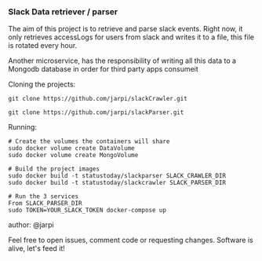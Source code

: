 ### Slack Data retriever / parser

The aim of this project is to retrieve and parse slack events.
Right now, it only retrieves accessLogs for users from slack
and writes it to a file, this file is rotated every hour.

Another microservice, has the responsibility of writing all this
data to a Mongodb database in order for third party apps
consumeit

Cloning the projects:

```
git clone https://github.com/jarpi/slackCrawler.git

git clone https://github.com/jarpi/slackParser.git
```

Running:
```
# Create the volumes the containers will share
sudo docker volume create DataVolume
sudo docker volume create MongoVolume

# Build the project images
sudo docker build -t statustoday/slackparser SLACK_CRAWLER_DIR
sudo docker build -t statustoday/slackcrawler SLACK_PARSER_DIR

# Run the 3 services
From SLACK_PARSER_DIR
sudo TOKEN=YOUR_SLACK_TOKEN docker-compose up
```

author: @jarpi

Feel free to open issues, comment code or requesting changes.
Software is alive, let's feed it!
